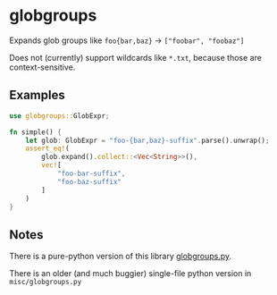 # globgroups
Expands glob groups like `foo{bar,baz}` -> `["foobar", "foobaz"]`

Does not (currently) support wildcards like `*.txt`,
because those are context-sensitive.

## Examples
```rust
use globgroups::GlobExpr;

fn simple() {
    let glob: GlobExpr = "foo-{bar,baz}-suffix".parse().unwrap();
    assert_eq!(
        glob.expand().collect::<Vec<String>>(),
        vec![
            "foo-bar-suffix",
            "foo-baz-suffix"
        ]
    )
}
```

## Notes
There is a pure-python version of this library [globgroups.py](https://github.com/Techcable/globgroups.py).

There is an older (and much buggier) single-file python version in `misc/globgroups.py`

